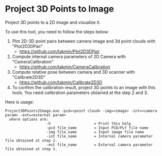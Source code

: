 # Project 3D Points to Image

Project 3D points to a 2D image and visualize it.

To use this tool, you need to follow the steps below:

1. Plot 2D-3D point pairs between camera image and 3d point clouds with "Plot2D3DPair"
    - https://github.com/takmin/Plot2D3DPair
2. Compute internal camera parameters of 2D Camera with "CameraCalibration"
    - https://github.com/takmin/CameraCalibration
3. Compute relative pose between camera and 3D scanner with "Calibrate2D3D"
    - https://github.com/takmin/Calibrate2D3D
4. To confirm the calibration result, project 3D points to an image with this tools.  You need calibration parameters obtained at the step 2 and 3.

Here is usage:

```
Project3DPoints2Image.exe -pcd=<point cloud> -img=<image> -int=<camera param> -ext=<external param>
  where options are:
                   -h                    = Print this help
                   -pcd file_name        = Input PCD/PLY file name
                   -img file_name        = Input image file name
                   -int file_name        = Internal camera parameter file obtained at step 2.
                   -ext file_name        = External camera parameter file obtained at step 3.
```

